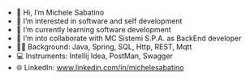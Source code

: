 - 👋 Hi, I’m Michele Sabatino
- 👀 I’m interested in software and self development
- 🌱 I’m currently learning software development
- 💞️ I’m into collaborate with MC Sistemi S.P.A. as BackEnd developer
- 👨‍💻 Background: Java, Spring, SQL, Http, REST, Mqtt
- 💻 Instruments: Intellij Idea, PostMan, Swagger
- 🌐 LinkedIn: www.linkedin.com/in/michelesabatino
